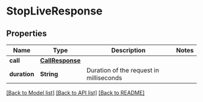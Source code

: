 # StopLiveResponse

## Properties
Name | Type | Description | Notes
------------ | ------------- | ------------- | -------------
**call** | [**CallResponse**](CallResponse.md) |  | 
**duration** | **String** | Duration of the request in milliseconds | 

[[Back to Model list]](../README.md#documentation-for-models) [[Back to API list]](../README.md#documentation-for-api-endpoints) [[Back to README]](../README.md)


